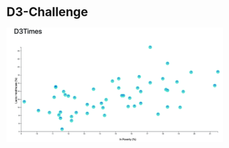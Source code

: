 # D3-Challenge

<img src="https://github.com/dmhitt/D3-Challenge/blob/main/D3_data_journalism/assets/images/image1.png"/>
